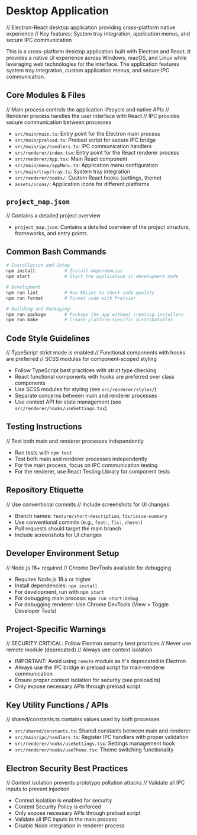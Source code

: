 # Desktop Application

// Electron-React desktop application providing cross-platform native experience
// Key features: System tray integration, application menus, and secure IPC communication

This is a cross-platform desktop application built with Electron and React. It provides a native UI experience across Windows, macOS, and Linux while leveraging web technologies for the interface. The application features system tray integration, custom application menus, and secure IPC communication.

## Core Modules & Files

// Main process controls the application lifecycle and native APIs
// Renderer process handles the user interface with React
// IPC provides secure communication between processes

- `src/main/main.ts`: Entry point for the Electron main process
- `src/main/preload.ts`: Preload script for secure IPC bridge
- `src/main/ipc/handlers.ts`: IPC communication handlers
- `src/renderer/index.tsx`: Entry point for the React renderer process
- `src/renderer/App.tsx`: Main React component
- `src/main/menu/appMenu.ts`: Application menu configuration
- `src/main/tray/tray.ts`: System tray integration
- `src/renderer/hooks/`: Custom React hooks (settings, theme)
- `assets/icons/`: Application icons for different platforms

## `project_map.json`

// Contains a detailed project overview

- `project_map.json`: Contains a detailed overview of the project structure, frameworks, and entry points.

## Common Bash Commands

```bash
# Installation and Setup
npm install           # Install dependencies
npm start             # Start the application in development mode

# Development
npm run lint          # Run ESLint to check code quality
npm run format        # Format code with Prettier

# Building and Packaging
npm run package       # Package the app without creating installers
npm run make          # Create platform-specific distributables
```

## Code Style Guidelines

// TypeScript strict mode is enabled
// Functional components with hooks are preferred
// SCSS modules for component-scoped styling

- Follow TypeScript best practices with strict type checking
- React functional components with hooks are preferred over class components
- Use SCSS modules for styling (see `src/renderer/styles/`)
- Separate concerns between main and renderer processes
- Use context API for state management (see `src/renderer/hooks/useSettings.tsx`)

## Testing Instructions

// Test both main and renderer processes independently

- Run tests with `npm test`
- Test both main and renderer processes independently
- For the main process, focus on IPC communication testing
- For the renderer, use React Testing Library for component tests

## Repository Etiquette

// Use conventional commits
// Include screenshots for UI changes

- Branch names: `feature/short-description`, `fix/issue-summary`
- Use conventional commits (e.g., `feat:`, `fix:`, `chore:`)
- Pull requests should target the main branch
- Include screenshots for UI changes

## Developer Environment Setup

// Node.js 18+ required
// Chrome DevTools available for debugging

- Requires Node.js 18.x or higher
- Install dependencies: `npm install`
- For development, run with `npm start`
- For debugging main process: `npm run start:debug`
- For debugging renderer: Use Chrome DevTools (View > Toggle Developer Tools)

## Project-Specific Warnings

// SECURITY CRITICAL: Follow Electron security best practices
// Never use remote module (deprecated)
// Always use context isolation

- IMPORTANT: Avoid using `remote` module as it's deprecated in Electron
- Always use the IPC bridge in preload script for main-renderer communication
- Ensure proper context isolation for security (see preload.ts)
- Only expose necessary APIs through preload script

## Key Utility Functions / APIs

// shared/constants.ts contains values used by both processes

- `src/shared/constants.ts`: Shared constants between main and renderer
- `src/main/ipc/handlers.ts`: Register IPC handlers with proper validation
- `src/renderer/hooks/useSettings.tsx`: Settings management hook
- `src/renderer/hooks/useTheme.tsx`: Theme switching functionality

## Electron Security Best Practices

// Context isolation prevents prototype pollution attacks
// Validate all IPC inputs to prevent injection

- Context isolation is enabled for security
- Content Security Policy is enforced
- Only expose necessary APIs through preload script
- Validate all IPC inputs in the main process
- Disable Node integration in renderer process